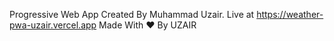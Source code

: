 Progressive Web App Created By Muhammad Uzair. Live at https://weather-pwa-uzair.vercel.app Made With :heart: By UZAIR